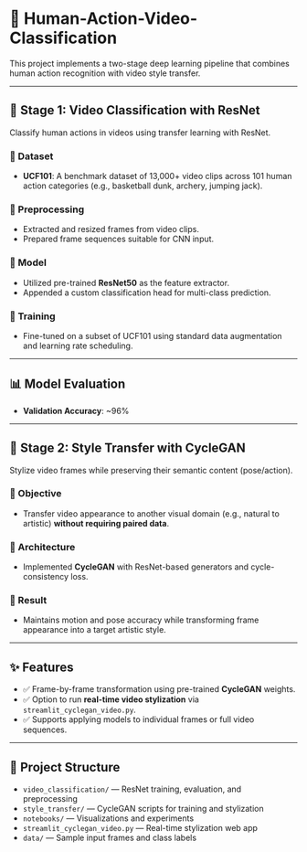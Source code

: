 # 🎥 Human-Action-Video-Classification

This project implements a two-stage deep learning pipeline that combines human action recognition with video style transfer.

---

## 🧠 Stage 1: Video Classification with ResNet

Classify human actions in videos using transfer learning with ResNet.

### 🔹 Dataset
- **UCF101**: A benchmark dataset of 13,000+ video clips across 101 human action categories (e.g., basketball dunk, archery, jumping jack).

### 🔹 Preprocessing
- Extracted and resized frames from video clips.
- Prepared frame sequences suitable for CNN input.

### 🔹 Model
- Utilized pre-trained **ResNet50** as the feature extractor.
- Appended a custom classification head for multi-class prediction.

### 🔹 Training
- Fine-tuned on a subset of UCF101 using standard data augmentation and learning rate scheduling.

---

## 📊 Model Evaluation

- **Validation Accuracy**: ~96%

---

## 🎨 Stage 2: Style Transfer with CycleGAN

Stylize video frames while preserving their semantic content (pose/action).

### 🔹 Objective
- Transfer video appearance to another visual domain (e.g., natural to artistic) **without requiring paired data**.

### 🔹 Architecture
- Implemented **CycleGAN** with ResNet-based generators and cycle-consistency loss.

### 🔹 Result
- Maintains motion and pose accuracy while transforming frame appearance into a target artistic style.

---

## ✨ Features

- ✅ Frame-by-frame transformation using pre-trained **CycleGAN** weights.
- ✅ Option to run **real-time video stylization** via `streamlit_cyclegan_video.py`.
- ✅ Supports applying models to individual frames or full video sequences.

---

## 📁 Project Structure

- `video_classification/` — ResNet training, evaluation, and preprocessing
- `style_transfer/` — CycleGAN scripts for training and stylization
- `notebooks/` — Visualizations and experiments
- `streamlit_cyclegan_video.py` — Real-time stylization web app
- `data/` — Sample input frames and class labels
